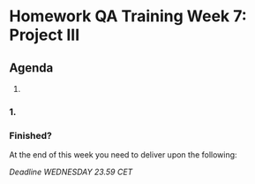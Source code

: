 # Homework QA Training Week 7: Project III

## Agenda

1.

### 1.

### Finished?

At the end of this week you need to deliver upon the following:

_Deadline WEDNESDAY 23.59 CET_
